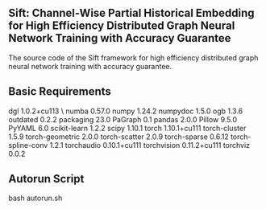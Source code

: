 ## Sift: Channel-Wise Partial Historical Embedding for High Efficiency Distributed Graph Neural Network Training with Accuracy Guarantee

The source code of the Sift framework for high efficiency distributed graph neural network training with accuracy guarantee.

## Basic Requirements

dgl                           1.0.2+cu113 \\
numba                         0.57.0
numpy                         1.24.2
numpydoc                      1.5.0
ogb                           1.3.6
outdated                      0.2.2
packaging                     23.0
PaGraph                       0.1
pandas                        2.0.0
Pillow                        9.5.0
PyYAML                        6.0
scikit-learn                  1.2.2
scipy                         1.10.1
torch                         1.10.1+cu111
torch-cluster                 1.5.9
torch-geometric               2.0.0
torch-scatter                 2.0.9
torch-sparse                  0.6.12
torch-spline-conv             1.2.1
torchaudio                    0.10.1+cu111
torchvision                   0.11.2+cu111
torchviz                      0.0.2

## Autorun Script
bash autorun.sh
